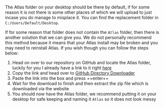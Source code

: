 The Atlas folder on your desktop should be there by default, if for some reason it is not there is some other places of which we will upload to just incase you do manage to misplace it. You can find the replacement folder in `C:/Users/Default/Desktop`.

If for some reason that folder does not contain the `Atlas` folder, then there is another solution that we can give you. We do not personally recommend this method because it means that your Atlas install may be broken and you may need to reinstall Atlas. If you wish though you can follow the steps below:

1. Head on over to our repository on GitHub and locate the Atlas folder, luckily for you I already have a link to it right [here](https://github.com/Atlas-OS/Atlas/tree/main/src/Executables/Atlas)
2. Copy the link and head over to [GitHub Directory Downloader](https://download-directory.github.io/)
3. Paste the link into the box and press ++enter++
4. Wait for the download to finish and then extract the zip file which is downloaded via the website
5. You should now have the Atlas folder, we recommend putting it on your desktop for safe keeping and naming it `Atlas` so it does not look messy